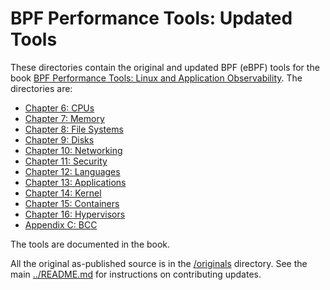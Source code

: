 # BPF Performance Tools: Updated Tools

These directories contain the original and updated BPF (eBPF) tools for the book [BPF Performance Tools: Linux and Application Observability](http://www.brendangregg.com/bpfperftools.html). The directories are:

- [Chapter 6: CPUs](Ch06_CPUs)
- [Chapter 7: Memory](Ch07_Memory)
- [Chapter 8: File Systems](Ch08_FileSystems)
- [Chapter 9: Disks](Ch09_Disks)
- [Chapter 10: Networking](Ch10_Networking)
- [Chapter 11: Security](Ch11_Security)
- [Chapter 12: Languages](Ch12_Languages)
- [Chapter 13: Applications](Ch13_Applications)
- [Chapter 14: Kernel](Ch14_Kernel)
- [Chapter 15: Containers](Ch15_Containers)
- [Chapter 16: Hypervisors](Ch16_Hypervisors)
- [Appendix C: BCC](ApxC_BCC)

The tools are documented in the book.

All the original as-published source is in the [/originals](/originals) directory. See the main [../README.md](README) for instructions on contributing updates.
